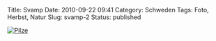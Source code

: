 Title: Svamp
Date: 2010-09-22 09:41
Category: Schweden
Tags: Foto, Herbst, Natur
Slug: svamp-2
Status: published

[![Pilze](/pic/svampopinnar_s.jpg "Pilze")](/pic/svampopinnar_l.jpg)

